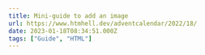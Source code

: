 ```yaml
---
title: Mini-guide to add an image
url: https://www.htmhell.dev/adventcalendar/2022/18/
date: 2023-01-18T08:34:51.000Z
tags: ["Guide", "HTML"]
---
```

